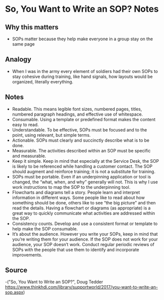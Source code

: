 # So, You Want to Write an SOP? Notes
## Why this matters
- SOPs matter because they help make everyone in a group stay on the same page
## Analogy
- When I was in the army every element of soldiers had their own SOPs to stay cohesive during training, like hand signals, how layouts would be organized, literally everything.
## Notes
- Readable. This means legible font sizes, numbered pages, titles, numbered paragraph headings, and effective use of whitespace.
- Consumable. Using a template or predefined format makes the content easy to read.
- Understandable. To be effective, SOPs must be focused and to the point, using relevant, but simple terms.
- Actionable. SOPs must clearly and succinctly describe what is to be done.
- Measurable. The activities described within an SOP must be specific and measurable.
- Keep it simple. Keep in mind that especially at the Service Desk, the SOP is likely to be referenced while handling a customer contact. The SOP should augment and reinforce training; it is not a substitute for training.
- SOPs must be portable. Even if an underpinning application or tool is changed, the “what, when, and why” generally will not. This is why I use work instructions to map the SOP to the underpinning tool.
- Flowcharts and diagrams tell a story. People learn and interpret information in different ways. Some people like to read about how something should be done, others like to see “the big picture” and then read the details. Having a flowchart or diagrams (as appropriate) is a great way to quickly communicate what activities are addressed within the SOP.
- Consistency counts. Develop and use a consistent format or template to help make the SOP consumable.
- It’s about the audience. However you write your SOPs, keep in mind that you’re writing them for your audience. If the SOP does not work for your audience, your SOP doesn’t work. Conduct regular periodic reviews of SOPs with the people that use them to identify and incorporate improvements.
## Source
-("So, You Want to Write an SOP?", Doug Tedder https://www.thinkhdi.com/library/supportworld/2017/you-want-to-write-an-sop.aspx)
